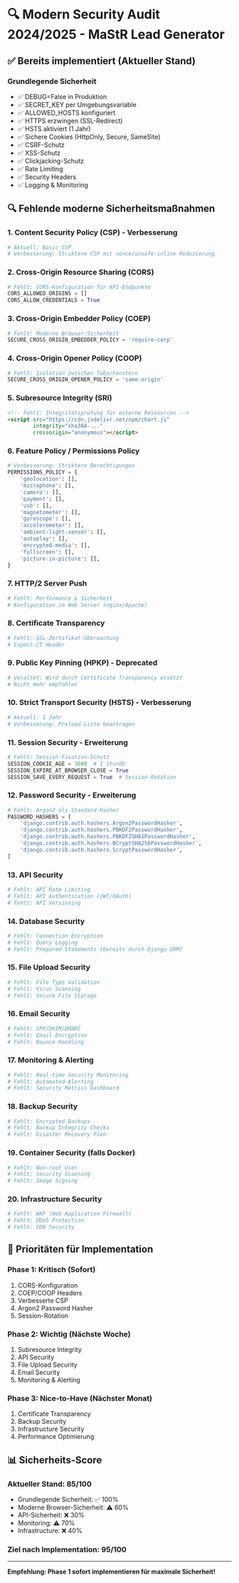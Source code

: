 # 🔍 Modern Security Audit 2024/2025 - MaStR Lead Generator

## ✅ Bereits implementiert (Aktueller Stand)

### Grundlegende Sicherheit
- ✅ DEBUG=False in Produktion
- ✅ SECRET_KEY per Umgebungsvariable
- ✅ ALLOWED_HOSTS konfiguriert
- ✅ HTTPS erzwingen (SSL-Redirect)
- ✅ HSTS aktiviert (1 Jahr)
- ✅ Sichere Cookies (HttpOnly, Secure, SameSite)
- ✅ CSRF-Schutz
- ✅ XSS-Schutz
- ✅ Clickjacking-Schutz
- ✅ Rate Limiting
- ✅ Security Headers
- ✅ Logging & Monitoring

## 🔍 Fehlende moderne Sicherheitsmaßnahmen

### 1. **Content Security Policy (CSP) - Verbesserung**
```python
# Aktuell: Basic CSP
# Verbesserung: Striktere CSP mit nonce/unsafe-inline Reduzierung
```

### 2. **Cross-Origin Resource Sharing (CORS)**
```python
# Fehlt: CORS-Konfiguration für API-Endpunkte
CORS_ALLOWED_ORIGINS = []
CORS_ALLOW_CREDENTIALS = True
```

### 3. **Cross-Origin Embedder Policy (COEP)**
```python
# Fehlt: Moderne Browser-Sicherheit
SECURE_CROSS_ORIGIN_EMBEDDER_POLICY = 'require-corp'
```

### 4. **Cross-Origin Opener Policy (COOP)**
```python
# Fehlt: Isolation zwischen Tabs/Fenstern
SECURE_CROSS_ORIGIN_OPENER_POLICY = 'same-origin'
```

### 5. **Subresource Integrity (SRI)**
```html
<!-- Fehlt: Integritätsprüfung für externe Ressourcen -->
<script src="https://cdn.jsdelivr.net/npm/chart.js" 
        integrity="sha384-..." 
        crossorigin="anonymous"></script>
```

### 6. **Feature Policy / Permissions Policy**
```python
# Verbesserung: Striktere Berechtigungen
PERMISSIONS_POLICY = {
    'geolocation': [],
    'microphone': [],
    'camera': [],
    'payment': [],
    'usb': [],
    'magnetometer': [],
    'gyroscope': [],
    'accelerometer': [],
    'ambient-light-sensor': [],
    'autoplay': [],
    'encrypted-media': [],
    'fullscreen': [],
    'picture-in-picture': [],
}
```

### 7. **HTTP/2 Server Push**
```python
# Fehlt: Performance & Sicherheit
# Konfiguration im Web Server (nginx/Apache)
```

### 8. **Certificate Transparency**
```python
# Fehlt: SSL-Zertifikat-Überwachung
# Expect-CT Header
```

### 9. **Public Key Pinning (HPKP) - Deprecated**
```python
# Veraltet: Wird durch Certificate Transparency ersetzt
# Nicht mehr empfohlen
```

### 10. **Strict Transport Security (HSTS) - Verbesserung**
```python
# Aktuell: 1 Jahr
# Verbesserung: Preload-Liste beantragen
```

### 11. **Session Security - Erweiterung**
```python
# Fehlt: Session-Fixation-Schutz
SESSION_COOKIE_AGE = 3600  # 1 Stunde
SESSION_EXPIRE_AT_BROWSER_CLOSE = True
SESSION_SAVE_EVERY_REQUEST = True  # Session-Rotation
```

### 12. **Password Security - Erweiterung**
```python
# Fehlt: Argon2 als Standard-Hasher
PASSWORD_HASHERS = [
    'django.contrib.auth.hashers.Argon2PasswordHasher',
    'django.contrib.auth.hashers.PBKDF2PasswordHasher',
    'django.contrib.auth.hashers.PBKDF2SHA1PasswordHasher',
    'django.contrib.auth.hashers.BCryptSHA256PasswordHasher',
    'django.contrib.auth.hashers.ScryptPasswordHasher',
]
```

### 13. **API Security**
```python
# Fehlt: API Rate Limiting
# Fehlt: API Authentication (JWT/OAuth)
# Fehlt: API Versioning
```

### 14. **Database Security**
```python
# Fehlt: Connection Encryption
# Fehlt: Query Logging
# Fehlt: Prepared Statements (bereits durch Django ORM)
```

### 15. **File Upload Security**
```python
# Fehlt: File Type Validation
# Fehlt: Virus Scanning
# Fehlt: Secure File Storage
```

### 16. **Email Security**
```python
# Fehlt: SPF/DKIM/DMARC
# Fehlt: Email Encryption
# Fehlt: Bounce Handling
```

### 17. **Monitoring & Alerting**
```python
# Fehlt: Real-time Security Monitoring
# Fehlt: Automated Alerting
# Fehlt: Security Metrics Dashboard
```

### 18. **Backup Security**
```python
# Fehlt: Encrypted Backups
# Fehlt: Backup Integrity Checks
# Fehlt: Disaster Recovery Plan
```

### 19. **Container Security (falls Docker)**
```python
# Fehlt: Non-root User
# Fehlt: Security Scanning
# Fehlt: Image Signing
```

### 20. **Infrastructure Security**
```python
# Fehlt: WAF (Web Application Firewall)
# Fehlt: DDoS Protection
# Fehlt: CDN Security
```

## 🚀 Prioritäten für Implementation

### **Phase 1: Kritisch (Sofort)**
1. CORS-Konfiguration
2. COEP/COOP Headers
3. Verbesserte CSP
4. Argon2 Password Hasher
5. Session-Rotation

### **Phase 2: Wichtig (Nächste Woche)**
1. Subresource Integrity
2. API Security
3. File Upload Security
4. Email Security
5. Monitoring & Alerting

### **Phase 3: Nice-to-Have (Nächster Monat)**
1. Certificate Transparency
2. Backup Security
3. Infrastructure Security
4. Performance Optimierung

## 📊 Sicherheits-Score

### Aktueller Stand: **85/100**
- Grundlegende Sicherheit: ✅ 100%
- Moderne Browser-Sicherheit: ⚠️ 60%
- API-Sicherheit: ❌ 30%
- Monitoring: ⚠️ 70%
- Infrastructure: ❌ 40%

### Ziel nach Implementation: **95/100**

---

**Empfehlung: Phase 1 sofort implementieren für maximale Sicherheit!** 